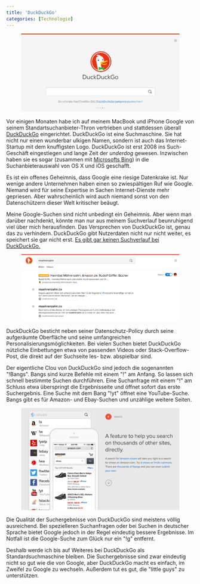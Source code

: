 ```yaml
---
title: 'DuckDuckGo'
categories: [Technologie]
---
```


<figure><img src='/images/duckduckgo1.png' /><figcaption></figcaption></figure>

Vor einigen Monaten habe ich auf meinem MacBook und iPhone Google von seinem Standartsuchanbieter-Thron vertrieben und stattdessen überall [DuckDuckGo](https://duckduckgo.com/) eingerichtet. DuckDuckGo ist eine Suchmaschine. Sie hat nicht nur einen wunderbar ulkigen Namen, sondern ist auch das Internet-Startup mit dem knuffigsten Logo. DuckDuckGo ist erst 2008 ins Such-Geschäft eingestiegen und lange Zeit der *underdog* gewesen. Inzwischen haben sie es sogar (zusammen mit [Microsofts Bing](https://www.bing.com/)) in die Suchanbieterauswahl von OS X und iOS geschafft.

Es ist ein offenes Geheimnis, dass Google eine riesige Datenkrake ist. Nur wenige andere Unternehmen haben einen so zwiespältigen Ruf wie Google. Niemand wird für seine Expertise in Sachen Internet-Dienste mehr gepriesen. Aber wahrscheinlich wird auch niemand sonst von den Datenschützern dieser Welt kritischer beäugt.

Meine Google-Suchen sind nicht unbedingt ein Geheimnis. Aber wenn man darüber nachdenkt, könnte man nur aus meinem Suchverlauf beunruhigend viel über mich herausfinden. Das Versprechen von DuckDuckGo ist, genau das zu verhindern. DuckDuckGo gibt Nutzerdaten nicht nur nicht weiter, es speichert sie gar nicht erst. [Es gibt gar keinen Suchverlauf bei DuckDuckGo.](https://duckduckgo.com/privacy)

<figure><img src='/images/duckduckgo2.png' /><figcaption></figcaption></figure>

DuckDuckGo besticht neben seiner Datenschutz-Policy durch seine aufgeräumte Oberfläche und seine umfangreichen Personalisierungsmöglichkeiten. Bei vielen Suchen bietet DuckDuckGo nützliche Einbettungen etwa von passenden Videos oder Stack-Overflow-Post, die direkt auf der Suchseite les- bzw. abspielbar sind.

Der eigentliche Clou von DuckDuckGo sind jedoch die sogenannten "!Bangs". Bangs sind kurze Befehle mit einem "!" am Anfang. So lassen sich schnell bestimmte Suchen durchführen. Eine Suchanfrage mit einem "!" am Schluss etwa überspringt die Ergebnisseite und öffnet sofort das erste Suchergebnis. Eine Suche mit dem Bang "!yt" öffnet eine YouTube-Suche. Bangs gibt es für Amazon- und Ebay-Suchen und unzählige weitere Seiten.

<figure><img src='/images/duckduckgo3.png' /><figcaption></figcaption></figure>

Die Qualität der Suchergebnisse von DuckDuckGo sind meistens völlig ausreichend. Bei spezielleren Suchanfragen oder bei Suchen in deutscher Sprache bietet Google jedoch in der Regel eindeutig bessere Ergebnisse. Im Notfall ist die Google-Suche zum Glück nur ein "!g" entfernt.

Deshalb werde ich bis auf Weiteres bei DuckDuckGo als Standardsuchmaschine bleiben. Die Suchergebnisse sind zwar eindeutig nicht so gut wie die von Google, aber DuckDuckGo macht es einfach, im Zweifel zu Google zu wechseln. Außerdem tut es gut, die "little guys" zu unterstützen.